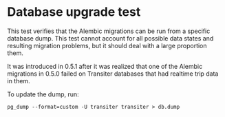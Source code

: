 # Database upgrade test

This test verifies that the Alembic migrations can be run from
    a specific database dump.
This test cannot account for all possible data states and resulting
    migration problems, but it should deal with a large proportion them.
    
It was introduced in 0.5.1 after it was realized that one of the 
    Alembic migrations in 0.5.0 failed on Transiter databases that
    had realtime trip data in them.
    
To update the dump, run:
```text
pg_dump --format=custom -U transiter transiter > db.dump
```